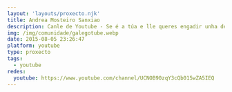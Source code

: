 ```yaml
---
layout: 'layouts/proxecto.njk'
title: Andrea Mosteiro Sanxiao
description: Canle de Youtube - Se é a túa e lle queres engadir unha descripción e etiquetas, ponte en contacto con nós.
img: /img/comunidade/galegotube.webp
date: 2015-08-05 23:26:47
platform: youtube
type: proxecto
tags:
  - youtube
redes:
  youtube: https://www.youtube.com/channel/UCNOB90zqY3cQb015wZA5IEQ
---
```


